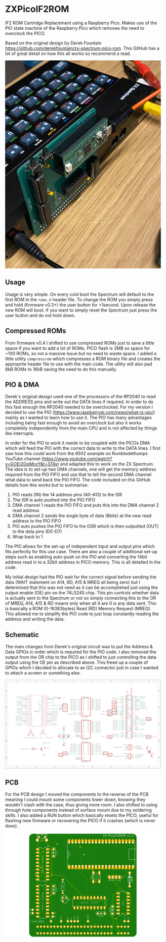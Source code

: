 # ZXPicoIF2ROM
IF2 ROM Cartridge Replacement using a Raspberry Pico. Makes use of the PIO state machine of the Raspberry Pico which removes the need to overclock the PICO.

Based on the original design by Derek Fountain https://github.com/derekfountain/zx-spectrum-pico-rom. This GitHub has a lot of great detail on how this all works so recommend a read.

![image](./images/prototype.jpg "Prototype")

## Usage

Usage is very simple. On every cold boot the Spectrum will default to the first ROM in the `roms.h` header file. To change the ROM you simply press and hold (firmware v0.3+) the user button for >1second. Upon release the new ROM will boot. If you want to simply reset the Spectrum just press the user button and do not hold down.

## Compressed ROMs

From firmware v0.4 I shifted to use compressed ROMs just to save a little space if you want to add a lot of ROMs. PICO flash is 2MB so space for ~100 ROMs, so not a massive issue but no need to waste space. I added a little utility `compressrom` which compresses a ROM binary file and creates the approprite header file to use with the main code. The utility will also pad 8kB ROMs to 16kB saving the need to do this manually.

## PIO & DMA

Derek's original design used one of the processors of the RP2040 to read the ADDRESS pins and write out the DATA lines if required. In order to do this fast enough the RP2040 needed to be overclocked. For my version I decided to use the PIO (https://www.raspberrypi.com/news/what-is-pio/) mainly as I wanted to learn how to use it. The PIO has many advantages including being fast enough to avoid an overclock but also it works completely independently from the main CPU and is not affected by things like interrupts.

In order for the PIO to work it needs to be coupled with the PICOs DMA which will feed the PIO with the correct data to write to the DATA lines. I first saw how this could work from the 6502 example on Rumbledethumps YouTube channel (https://www.youtube.com/watch?v=GOEI2OpMncY&t=374s) and adapted this to work on the ZX Spectrum. The idea is to set-up two DMA channels, one will get the memory address required from the PIO FIFO and use that to tell the second DMA channel what data to send back the PIO FIFO. The code included on this GitHub details how this works but to summarise:
1. PIO reads (IN) the 14 address pins (A0-A13) to the ISR
2. The ISR is auto pushed into the PIO FIFO
3. DMA channel 1 reads the PIO FIFO and puts this into the DMA channel 2 read address
4. DMA channel 2 sends the single byte of data (8bits) at the new read address to the PIO FIFO
5. PIO auto pushes the PIO FIFO to the OSR which is then outputted (OUT) to the data pins (D0-D7)
6. Wrap back to 1

The PIO allows for the set-up of independent input and output pins which fits perfectly for this use case. There are also a couple of additional set-up steps such as enabling auto-push on the PIO and converting the 14bit address read in to a 32bit address in PICO memory. This is all detailed in the code.

My initial design had the PIO wait for the correct signal before sending the data (WAIT statement on A14, RD, A15 & MREQ all being zero) but I determined that this was not need as it can be accomplished just using the output enable (OE) pin on the 74LS245 chip. This pin controls whether data is actually sent to the Spectrum or not so simply connecting this to the OR of MREQ, A14, A15 & RD means only when all 4 are 0 is any data sent. This is basically a ROM (0-16383bytes) Read (RD) Memory Request (MREQ). This allowed me to simplify the PIO code to just loop constantly reading the address and writing the data.

## Schematic

The main changes from Derek's original circuit was to put the Address & Data GPIOs in order which is required for the PIO code. I also removed the output from the OR chip to the PICO as I shifted to just controlling the data output using the OE pin as described above. This freed up a couple of GPIOs which I decided to allocate to an I2C connector just in case I wanted to attach a screen or something else.

![image](./images/schematic.png "Schematic")

## PCB

For the PCB design I moved the components to the reverse of the PCB meaning I could mount some components lower down, knowing they wouldn't clash with the case, thus giving more room. I also shifted to using through hole components instead of surface mount due to my soldering skills. I also added a RUN button which basically resets the PICO, useful for flashing new firmware or recovering the PICO if it crashes (which is never does).

![image](./images/picoif2.png "PCB")
